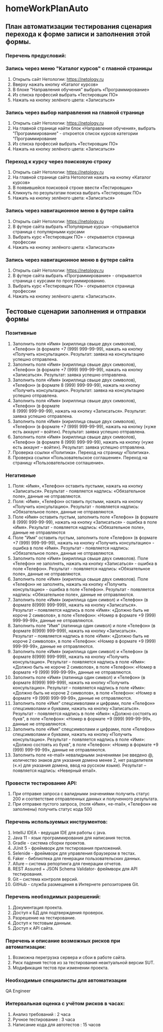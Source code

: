 # homeWorkPlanAuto
## План автоматизации тестирования сценария перехода к форме записи и заполнения этой формы.

### Перечень предусловий:
### Запись через меню "Каталог курсов" с главной страницы
1. Открыть сайт Нетологии: https://netology.ru
2. Вверху нажать кнопку «Каталог курсов»
3. В блоке "Направления обучения" выбрать «Программирование»
4. Из списка профессий выбрать «Тестировщик ПО»
5. Нажать на кнопку зелёного цвета: «Записаться»
### Запись через выбор направления на главной странице
1. Открыть сайт Нетологии:  https://netology.ru
2. На главной странице найти блок  «Направления обучения», выбрать "Программирование" - откроется список курсов категории "Программирование
3. Из списка профессий выбрать «Тестировщик ПО»
4. Нажать на кнопку зелёного цвета: «Записаться»
### Переход к курсу через поисковую строку 
1.	Открыть сайт Нетологии:  https://netology.ru
2.  На главной странице сайта Нетология нажать на кнопку «Каталог курсов»
3. В появившейся поисковой строке ввести «Тестировщик»
4. Кликнуть по результатам поиска выбрать «Тестировщик ПО»
5. Нажать на  кнопку зелёного цвета:  «Записаться»
### Запись через  навигационное меню в футере сайта
1. Открыть сайт Нетологии:  https://netology.ru
2.  В футере сайта выбрать «Популярные курсы» -открывается страница с популярными курсами
3. Выбрать курс «Тестировщик ПО» - открывается страница профессии 
4. Нажать на кнопку зелёного цвета: «Записаться»
### Запись через  навигационное меню в футере сайта
1. Открыть сайт Нетологии:  https://netology.ru
2.  В футере сайта выбрать «Программирование» - открывается страница с курсами по программированию.
3. Выбрать курс «Тестировщик ПО» - открывается страница профессии 
4. Нажать на кнопку зелёного цвета: «Записаться».

## Тестовые сценарии заполнения и отправки формы
### Позитивные
1. Заполнить поля «Имя» (кириллица свыше двух символов), «Телефон» (в формате
 +7 (999) 999-99-99), нажать на  кнопку «Получить консультацию». Результат: заявка на консультацию успешно отправлена.
2. Заполнить поля «Имя» (кириллица свыше двух символов), «Телефон» (в формате
 +7 (999) 999-99-99), нажать на  кнопку «Записаться». Результат: заявка успешно отправлена.
3. Заполнить поля «Имя» (кириллица свыше двух символов), «Телефон» (в формате
      8 (999) 999-99-99), нажать на  кнопку «Получить консультацию». Результат: заявка на консультацию успешно отправлена.
4. Заполнить поля «Имя» (кириллица свыше двух символов), «Телефон» (в формате  
 8 (999) 999-99-99), нажать на  кнопку «Записаться». Результат: заявка успешно отправлена.
5. Заполнить поля «Имя» (кириллица свыше двух символов), «Телефон» (в формате
 +7 (999) 999-99-99), нажать на  кнопку («уже есть аккаунт – войти»). Результат: заявка успешно отправлена.
6. Заполнить поля «Имя» (кириллица свыше двух символов), «Телефон» (в формате
 8 (999) 999-99-99), нажать на  кнопку («уже есть аккаунт – войти»). Результат: заявка успешно отправлена.
7. Проверка ссылки «Политика». Переход на страницу «Политика». 
8. Проверка ссылки «Пользовательское соглашение». Переход на страницу «Пользовательское соглашение».

### Негативные
1.  Поля: «Имя», «Телефон» оставить  пустыми, нажать на  кнопку «Записаться». Результат - появляется надпись: «Обязательное поле», данные не отправляются.
2.  Поля: «Имя», «Телефон» оставить пустыми, нажать на  кнопку «Получить      консультацию». Результат - появляется надпись: «Обязательное поле», данные не отправляются.
3.  Поле «Имя» оставить пустым, заполнить поле «Телефон» (в формате 8 (999) 999-99-99), нажать на кнопку «Записаться» - ошибка в поле «Имя». Результат - появляется надпись: «Обязательное поле», данные не отправляются
4.  Поле "Имя" оставить пустым, заполнить поле «Телефон» (в формате +7 (999) 999-99-99), нажать на  кнопку «Получить консультацию» - ошибка в поле «Имя». Результат - появляется надпись: «Обязательное поле», данные не отправляются.
5.  Заполнить поле «Имя» (кириллица свыше двух символов). Поле «Телефон» не заполнять, нажать на кнопку «Записаться» - ошибка в поле «Телефон». Результат - появляется надпись: «Обязательное поле», данные не отправляются.
6.  Заполнить поле «Имя» (кириллица свыше двух символов). Поле «Телефон» не заполнять, нажать на кнопку «Получить консультацию» - ошибка в поле «Телефон». Результат - появляется надпись: «Обязательное поле», данные не отправляются.
7.  Заполнить поле «Имя» (кириллица один символ) и «Телефон» (в формате 8(999) 999-999), нажать на кнопку «Записаться». Результат – появляется надпись в поле «Имя»: «Должно быть не короче 2 символов»,  в поле «Телефон»:  «Номер в формате +9 (999) 999-99-99», данные не отправляются.
8.  Заполнить поле "Имя" (латиница один символ) и поле  «Телефон» (в формате 8(999) 999-999), нажать на кнопку «Записаться». Результат – появляется надпись в поле «Имя»: «Должно быть не короче 2 символов»,  в поле «Телефон»:  «Номер в формате +9 (999) 999-99-99», данные не отправляются.
9.  Заполнить поле «Имя» (кириллица один символ) и «Телефон» (в формате 8(999) 999-999), нажать на кнопку «Получить консультацию». Результат – появляется надпись в поле «Имя»: «Должно быть не короче 2 символов»,  в поле «Телефон»:  «Номер в формате +9 (999) 999-99-99», данные не отправляются.
10.  Заполнить поле «Имя» (латиница один символ) и «Телефон» (в формате 8(999) 999-999), нажать на кнопку «Получить консультацию». Результат – появляется надпись в поле «Имя»: «Должно быть не короче 2 символов»,  в поле «Телефон»:  «Номер в формате +9 (999) 999-99-99», данные не отправляются.
11.  Заполнить поле «Имя" спецсимволами и цифрами, поле «Телефон» спецсимволами и буквами, нажать на кнопку «Записаться». Результат - появляется надпись в поле «Имя»: «Должно состоять из букв",  в поле «Телефон»: «Номер в формате +9 (999) 999-99-99», данные не отправляются.
12.  Заполнить поле «Имя" спецсимволами и цифрами, поле «Телефон» спецсимволами и буквами, нажать на кнопку «Получить консультацию». Результат - появляется надпись в поле «Имя»: «Должно состоять из букв",  в поле «Телефон»: «Номер в формате +9 (999) 999-99-99», данные не отправляются.
13.  Заполнить поле «e-mail» невалидными значениями (не введено @, количество знаков для указания домена менее 2, нет разделителя («.») для указания домена, ввод на русском языке). Результат – появляется надпись: «Неверный email».

### Провести тестирование API: 

 1. При отправке запроса с валидными значениями получить статус 200 и соответствие отправленных данных и полученного результата.
 2. При отправке пустого  запроса, (поля «Имя», «e-mail», «Телефон» не заполнены) получить статус кода 500  
    
### Перечень используемых инструментов:

1.  IntelliJ IDEA - ведущая IDE для работы с java.
2.  Java 11 - язык программирования  для написания тестов.
3.  Gradle - система сборки проектов.
4.  JUnit 5 - фреймворк для тестирования  приложений.
5.  Selenide - фреймворк для управления браузером в тестах.
6.  Faker - библиотека  для генерации пользовательских данных.
7.  Allure – система репортинга для генерации отчетов.
8.  REST Assured + JSON Schema Validator- фреймворк для API тестирования. 
9.   Git – система контроля версий.
10. GitHub - служба размещения в Интернете репозиториев Git.

### Перечень необходимых разрешений:

1.  Документация проекта.
2.  Доступ к БД для подтверждения проверок.
3.  Разрешение на тестирование.
4.  Доступ к тестовым данным.
5.  Доступ к API сайта.

### Перечень и описание возможных рисков при автоматизации:
1.	Возможна перегрузка сервера и сбои в работе сайта.
2.	Риск падения тестов из за тестирования неактуальной версии SUT.
3.	Модификация тестов при изменении проекта.
	
### Необходимые специалисты для автоматизации
QA Engineer

### Интервальная оценка с учётом рисков в часах:
1.	Анализ требований : 2 часа
2.	Ручное тестирование : 3 часа
3.	Написание кода для автотестов : 15 часов


